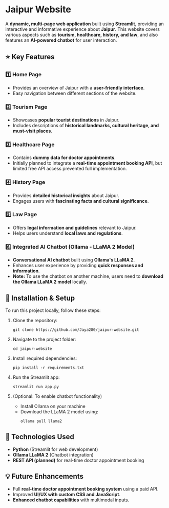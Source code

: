 # Jaipur Website

A **dynamic, multi-page web application** built using **Streamlit**, providing an interactive and informative experience about **Jaipur**. This website covers various aspects such as **tourism, healthcare, history, and law**, and also features an **AI-powered chatbot** for user interaction.

## ⭐ Key Features

### 1️⃣ Home Page
* Provides an overview of Jaipur with a **user-friendly interface**.
* Easy navigation between different sections of the website.

### 2️⃣ Tourism Page
* Showcases **popular tourist destinations** in Jaipur.
* Includes descriptions of **historical landmarks, cultural heritage, and must-visit places**.

### 3️⃣ Healthcare Page
* Contains **dummy data for doctor appointments**.
* Initially planned to integrate a **real-time appointment booking API**, but limited free API access prevented full implementation.

### 4️⃣ History Page
* Provides **detailed historical insights** about Jaipur.
* Engages users with **fascinating facts and cultural significance**.

### 5️⃣ Law Page
* Offers **legal information and guidelines** relevant to Jaipur.
* Helps users understand **local laws and regulations**.

### 6️⃣ Integrated AI Chatbot (Ollama - LLaMA 2 Model)
* **Conversational AI chatbot** built using **Ollama's LLaMA 2**.
* Enhances user experience by providing **quick responses and information**.
* **Note:** To use the chatbot on another machine, users need to **download the Ollama LLaMA 2 model** locally.

## 📌 Installation & Setup
To run this project locally, follow these steps:

1. Clone the repository:
   ```
   git clone https://github.com/Jaya280/jaipur-website.git
   ```

2. Navigate to the project folder:
   ```
   cd jaipur-website
   ```

3. Install required dependencies:
   ```
   pip install -r requirements.txt
   ```

4. Run the Streamlit app:
   ```
   streamlit run app.py
   ```

5. (Optional: To enable chatbot functionality)
   - Install Ollama on your machine
   - Download the LLaMA 2 model using:
     ```
     ollama pull llama2
     ```
     
## 🚀 Technologies Used
* **Python** (Streamlit for web development)
* **Ollama LLaMA 2** (Chatbot integration)
* **REST API (planned)** for real-time doctor appointment booking

## 💡 Future Enhancements
* Full **real-time doctor appointment booking system** using a paid API.
* Improved **UI/UX with custom CSS and JavaScript**.
* **Enhanced chatbot capabilities** with multimodal inputs.



